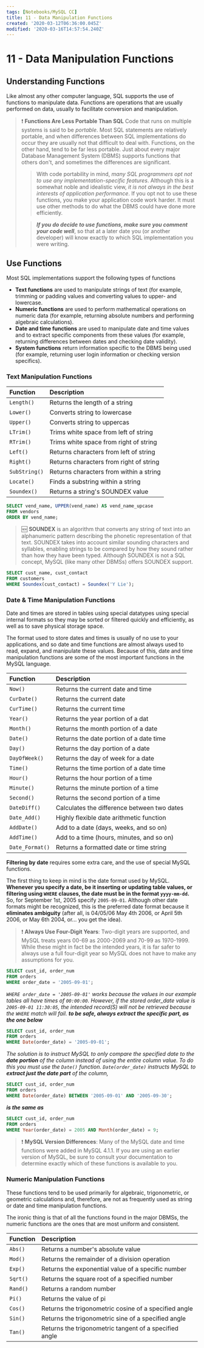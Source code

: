 ```yaml
---
tags: [Notebooks/MySQL CC]
title: 11 - Data Manipulation Functions
created: '2020-03-12T06:36:00.045Z'
modified: '2020-03-16T14:57:54.240Z'
---
```


# 11 - Data Manipulation Functions

## Understanding Functions
Like almost any other computer language, SQL supports the use of functions to manipulate data. Functions are operations that are usually performed on data, usually to facilitate conversion and manipulation.

> :exclamation: **Functions Are Less Portable Than SQL** Code that runs on multiple systems is said to be *portable*. Most SQL statements are relatively portable, and when differences between SQL implementations do occur they are usually not that difficult to deal with. Functions, on the other hand, tend to be far less portable. Just about every major Database Management System (DBMS) supports functions that others don't, and sometimes the differences are significant.
>> With code portability in mind, *many SQL programmers opt not to use any implementation-specific features*. Although this is a somewhat noble and idealistic view, *it is not always in the best interests of application performance*. If you opt not to use these functions, you make your application code work harder. It must use other methods to do what the DBMS could have done more efficiently.
>
>> ***If you do decide to use functions, make sure you comment your code well***, so that at a later date you (or another developer) will know exactly to which SQL implementation you were writing.

## Use Functions

Most SQL implementations support the following types of functions
- **Text functions** are used to manipulate strings of text (for example, trimming or padding values and converting values to upper- and lowercase.
- **Numeric functions** are used to perform mathematical operations on numeric data (for example, returning absolute numbers and performing algebraic calculations).
- **Date and time functions** are used to manipulate date and time values and to extract specific components from these values (for example, returning differences between dates and checking date validity).
- **System functions** return information specific to the DBMS being used (for example, returning user login information or checking version specifics).

### Text Manipulation Functions

| Function | Description |
|  :--- | :--- |
| `Length()` | Returns the length of a string |
| `Lower()` | Converts string to lowercase |
| `Upper()` | Converts string to uppercas |
| `LTrim()` | Trims white space from left of string |
| `RTrim()` | Trims white space from right of string |
| `Left()` | Returns characters from left of string |
| `Right()` | Returns characters from right of string |
| `SubString()` | Returns characters from within a string |
| `Locate()` | Finds a substring within a string |
| `Soundex()` | Returns a string's SOUNDEX value |

```sql
SELECT vend_name, UPPER(vend_name) AS vend_name_upcase
FROM vendors
ORDER BY vend_name;
```

> :new: **SOUNDEX** is an algorithm that converts any string of text into an alphanumeric pattern describing the phonetic representation of that text. SOUNDEX takes into account similar sounding characters and syllables, enabling strings to be compared by how they sound rather than how they have been typed. Although SOUNDEX is not a SQL concept, MySQL (like many other DBMSs) offers SOUNDEX support.
```sql
SELECT cust_name, cust_contact
FROM customers
WHERE Soundex(cust_contact) = Soundex('Y Lie');
```

### Date & Time Manipulation Functions

Date and times are stored in tables using special datatypes using special internal formats so they may be sorted or filtered quickly and efficiently, as well as to save physical storage space.

The format used to store dates and times is usually of no use to your applications, and so date and time functions are almost always used to read, expand, and manipulate these values. Because of this, date and time manipulation functions are some of the most important functions in the MySQL language.

| Function | Description |
|  :--- | :--- |
| `Now()` | Returns the current date and time |
| `CurDate()` | Returns the current date |
| `CurTime()` | Returns the current time |
| `Year()` | Returns the year portion of a dat |
| `Month()` | Returns the month portion of a date |
| `Date()` | Returns the date portion of a date time |
| `Day()` | Returns the day portion of a date |
| `DayOfWeek()` | Returns the day of week for a date |
| `Time()` | Returns the time portion of a date time |
| `Hour()` | Returns the hour portion of a time |
| `Minute()` | Returns the minute portion of a time |
| `Second()` | Returns the second portion of a time |
| `DateDiff()` | Calculates the difference between two dates |
| `Date_Add()` | Highly flexible date arithmetic function |
| `AddDate()` | Add to a date (days, weeks, and so on) |
| `AddTime()` | Add to a time (hours, minutes, and so on) |
| `Date_Format()` | Returns a formatted date or time string |

**Filtering by date** requires some extra care, and the use of special MySQL functions.

The first thing to keep in mind is the date format used by MySQL. **Whenever you specify a date, be it inserting or updating table values, or filtering using `WHERE` clauses, the date must be in the format `yyyy-mm-dd`.** So, for September 1st, 2005 specify `2005-09-01`. Although other date formats might be recognized, this is the preferred date format because it **eliminates ambiguity** (after all, is 04/05/06 May 4th 2006, or April 5th 2006, or May 6th 2004, or... you get the idea).

> :exclamation: **Always Use Four-Digit Years**: Two-digit years are supported, and MySQL treats years 00-69 as 2000-2069 and 70-99 as 1970-1999. While these might in fact be the intended years, it is far safer to always use a full four-digit year so MySQL does not have to make any assumptions for you.

```sql
SELECT cust_id, order_num
FROM orders
WHERE order_date = '2005-09-01';
```
*`WHERE order_date = '2005-09-01'` works because the values in our example tables all have times of `00:00:00`. However, if the stored order_date value is `2005-09-01 11:30:05`, the intended record(S) will not be retrieved because the `WHERE` match will fail.*
***to be safe, always extract the specific part, as the one below***

```sql
SELECT cust_id, order_num
FROM orders
WHERE Date(order_date) = '2005-09-01';
```
*The solution is to instruct MySQL to only compare the specified date to the **date portion** of the column instead of using the entire column value. To do this you must use the `Date()` function. `Date(order_date)` instructs MySQL to **extract just the date part** of the column,*


```sql
SELECT cust_id, order_num
FROM orders
WHERE Date(order_date) BETWEEN '2005-09-01' AND '2005-09-30';

```
***is the same as***
```sql
SELECT cust_id, order_num
FROM orders
WHERE Year(order_date) = 2005 AND Month(order_date) = 9;
```

> :exclamation: **MySQL Version Differences**: Many of the MySQL date and time functions were added in MySQL 4.1.1. If you are using an earlier version of MySQL, be sure to consult your documentation to determine exactly which of these functions is available to you.

### Numeric Manipulation Functions

These functions tend to be used primarily for algebraic, trigonometric, or geometric calculations and, therefore, are not as frequently used as string or date and time manipulation functions.

The ironic thing is that of all the functions found in the major DBMSs, the numeric functions are the ones that are most uniform and consistent.

| Function | Description |
| :--- | :--- |
| `Abs()` | Returns a number's absolute value |
| `Mod()` | Returns the remainder of a division operation |
| `Exp()` | Returns the exponential value of a specific number |
| `Sqrt()` | Returns the square root of a specified number |
| `Rand()` | Returns a random number |
| `Pi()` | Returns the value of pi |
| `Cos()` | Returns the trigonometric cosine of a specified angle |
| `Sin()` | Returns the trigonometric sine of a specified angle |
| `Tan()` | Returns the trigonometric tangent of a specified angle


